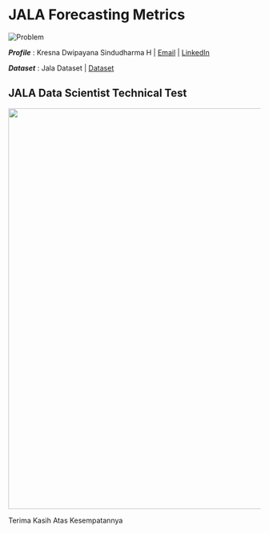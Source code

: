 # JALA Forecasting Metrics

![Problem](https://img.shields.io/badge/Problem-Forecasting%20-blue.svg)

 **_Profile_** : Kresna Dwipayana Sindudharma H | [Email](mailto:kresnadwipsh@gmail.com) | [LinkedIn](https://www.linkedin.com/in/kresnadwipsh)

  **_Dataset_** : Jala Dataset | [Dataset](https://drive.google.com/drive/folders/1jaD2TxYk-sETHsa0nCw8i19Ha9Otp0Xz)

##  JALA Data Scientist Technical Test 
<img src= https://strapi.jala.tech/uploads/jala_logo_6298181eb0.png width="1000" height="800" />

Terima Kasih Atas Kesempatannya

